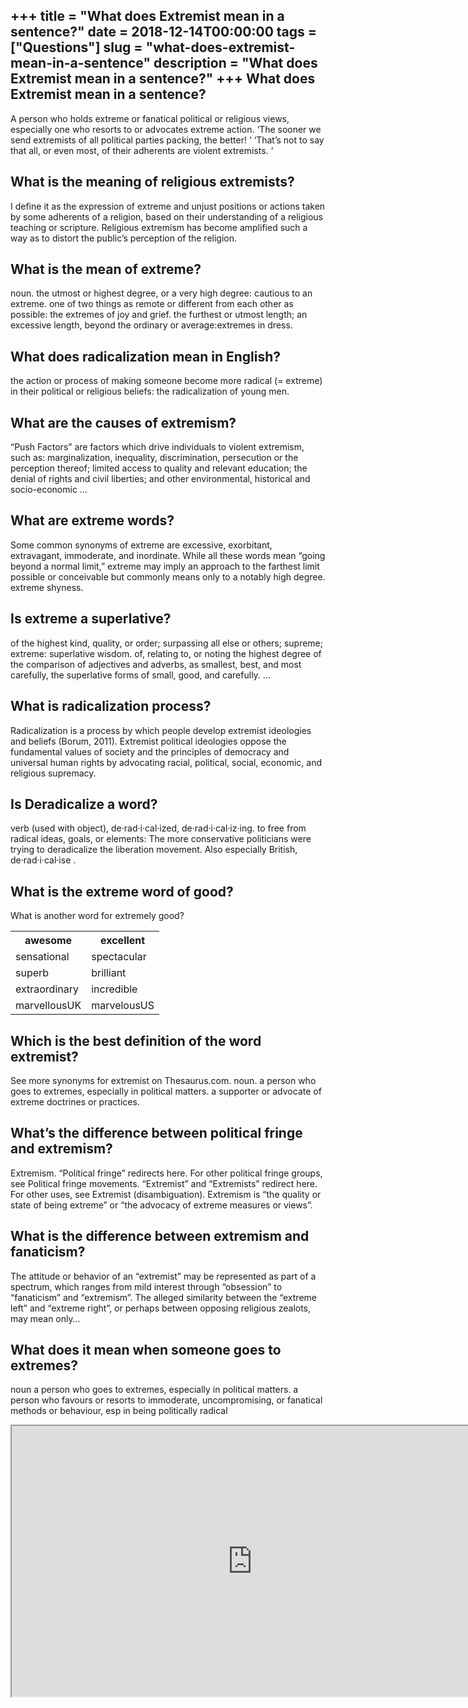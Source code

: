 +++
title = "What does Extremist mean in a sentence?"
date = 2018-12-14T00:00:00
tags = ["Questions"]
slug = "what-does-extremist-mean-in-a-sentence"
description = "What does Extremist mean in a sentence?"
+++
What does Extremist mean in a sentence?
---------------------------------------

A person who holds extreme or fanatical political or religious views, especially one who resorts to or advocates extreme action. ‘The sooner we send extremists of all political parties packing, the better! ‘ ‘That’s not to say that all, or even most, of their adherents are violent extremists. ‘

What is the meaning of religious extremists?
--------------------------------------------

I define it as the expression of extreme and unjust positions or actions taken by some adherents of a religion, based on their understanding of a religious teaching or scripture. Religious extremism has become amplified such a way as to distort the public’s perception of the religion.

What is the mean of extreme?
----------------------------

noun. the utmost or highest degree, or a very high degree: cautious to an extreme. one of two things as remote or different from each other as possible: the extremes of joy and grief. the furthest or utmost length; an excessive length, beyond the ordinary or average:extremes in dress.

What does radicalization mean in English?
-----------------------------------------

the action or process of making someone become more radical (= extreme) in their political or religious beliefs: the radicalization of young men.

What are the causes of extremism?
---------------------------------

“Push Factors” are factors which drive individuals to violent extremism, such as: marginalization, inequality, discrimination, persecution or the perception thereof; limited access to quality and relevant education; the denial of rights and civil liberties; and other environmental, historical and socio-economic …

What are extreme words?
-----------------------

Some common synonyms of extreme are excessive, exorbitant, extravagant, immoderate, and inordinate. While all these words mean “going beyond a normal limit,” extreme may imply an approach to the farthest limit possible or conceivable but commonly means only to a notably high degree. extreme shyness.

Is extreme a superlative?
-------------------------

of the highest kind, quality, or order; surpassing all else or others; supreme; extreme: superlative wisdom. of, relating to, or noting the highest degree of the comparison of adjectives and adverbs, as smallest, best, and most carefully, the superlative forms of small, good, and carefully. …

What is radicalization process?
-------------------------------

Radicalization is a process by which people develop extremist ideologies and beliefs (Borum, 2011). Extremist political ideologies oppose the fundamental values of society and the principles of democracy and universal human rights by advocating racial, political, social, economic, and religious supremacy.

Is Deradicalize a word?
-----------------------

verb (used with object), de·rad·i·cal·ized, de·rad·i·cal·iz·ing. to free from radical ideas, goals, or elements: The more conservative politicians were trying to deradicalize the liberation movement. Also especially British, de·rad·i·cal·ise .

What is the extreme word of good?
---------------------------------

What is another word for extremely good?

<table><tr><th>awesome</th><th>excellent</th></tr><tr><td>sensational</td><td>spectacular</td></tr><tr><td>superb</td><td>brilliant</td></tr><tr><td>extraordinary</td><td>incredible</td></tr><tr><td>marvellousUK</td><td>marvelousUS</td></tr></table>

Which is the best definition of the word extremist?
---------------------------------------------------

See more synonyms for extremist on Thesaurus.com. noun. a person who goes to extremes, especially in political matters. a supporter or advocate of extreme doctrines or practices.

What’s the difference between political fringe and extremism?
-------------------------------------------------------------

Extremism. “Political fringe” redirects here. For other political fringe groups, see Political fringe movements. “Extremist” and “Extremists” redirect here. For other uses, see Extremist (disambiguation). Extremism is “the quality or state of being extreme” or “the advocacy of extreme measures or views”.

What is the difference between extremism and fanaticism?
--------------------------------------------------------

The attitude or behavior of an “extremist” may be represented as part of a spectrum, which ranges from mild interest through “obsession” to “fanaticism” and “extremism”. The alleged similarity between the “extreme left” and “extreme right”, or perhaps between opposing religious zealots, may mean only…

What does it mean when someone goes to extremes?
------------------------------------------------

noun a person who goes to extremes, especially in political matters. a person who favours or resorts to immoderate, uncompromising, or fanatical methods or behaviour, esp in being politically radical

<iframe allow="accelerometer; autoplay; clipboard-write; encrypted-media; gyroscope; picture-in-picture" allowfullscreen="" class="__youtube_prefs__  epyt-is-override  no-lazyload" data-no-lazy="1" data-origheight="433" data-origwidth="770" data-skipgform_ajax_framebjll="" height="433" id="_ytid_25624" loading="lazy" src="https://www.youtube.com/embed/uX-AOi8kp2U?enablejsapi=1&autoplay=0&cc_load_policy=0&cc_lang_pref=&iv_load_policy=1&loop=0&modestbranding=0&rel=1&fs=1&playsinline=0&autohide=2&theme=dark&color=red&controls=1&" title="YouTube player" width="770"></iframe>